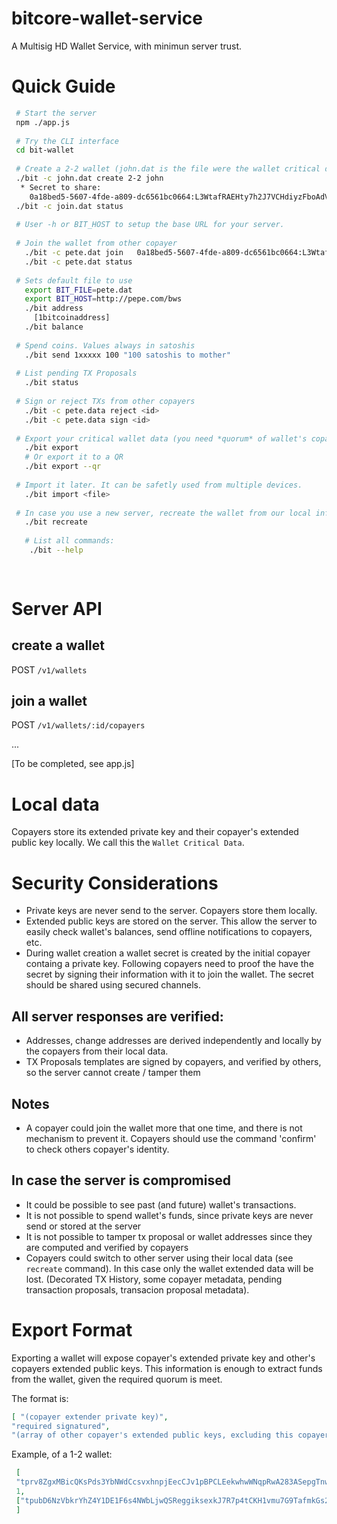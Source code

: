 # bitcore-wallet-service

A Multisig HD Wallet Service, with minimun server trust.

# Quick Guide

``` bash
 # Start the server
 npm ./app.js
 
 # Try the CLI interface
 cd bit-wallet
 
 # Create a 2-2 wallet (john.dat is the file were the wallet critical data will be stored, add -t for testnet)
 ./bit -c john.dat create 2-2 john 
  * Secret to share:
  	0a18bed5-5607-4fde-a809-dc6561bc0664:L3WtafRAEHty7h2J7VCHdiyzFboAdVFnNZXMmqDGw4yiu5kW9Tp4:T
 ./bit -c join.dat status
 
 # User -h or BIT_HOST to setup the base URL for your server.
 
 # Join the wallet from other copayer
   ./bit -c pete.dat join	0a18bed5-5607-4fde-a809-dc6561bc0664:L3WtafRAEHty7h2J7VCHdiyzFboAdVFnNZXMmqDGw4yiu5kW9Tp4:T
   ./bit -c pete.dat status
   
 # Sets default file to use  
   export BIT_FILE=pete.dat
   export BIT_HOST=http://pepe.com/bws
   ./bit address 
     [1bitcoinaddress]
   ./bit balance
   
 # Spend coins. Values always in satoshis
   ./bit send 1xxxxx 100 "100 satoshis to mother"
 
 # List pending TX Proposals
   ./bit status
   
 # Sign or reject TXs from other copayers
   ./bit -c pete.data reject <id>
   ./bit -c pete.data sign <id>
   
 # Export your critical wallet data (you need *quorum* of wallet's copayer to extract coins)
   ./bit export
   # Or export it to a QR 
   ./bit export --qr
   
 # Import it later. It can be safetly used from multiple devices.
   ./bit import <file>
   
 # In case you use a new server, recreate the wallet from our local information
   ./bit recreate 
   
   # List all commands:
    ./bit --help
    
    
  ```
  
# Server API

## create a wallet
 POST  `/v1/wallets`
## join a wallet
 POST  `/v1/wallets/:id/copayers`

 ...

 [To be completed, see app.js]
 
# Local  data

Copayers store its extended private key and their copayer's extended public key locally. We call this the ``Wallet Critical Data``. 

# Security Considerations
 * Private keys are never send to the server. Copayers store them locally.
 * Extended public keys are stored on the server. This allow the server to easily check wallet's balances, send offline notifications to copayers, etc.
 * During wallet creation a wallet secret is created by the initial copayer containg a private key. Following copayers need to proof the have the secret by signing their information with it to join the wallet. The secret should be shared using secured channels.

## All server responses are verified:
  * Addresses, change addresses are derived independently and locally by the copayers from their local data.
  * TX Proposals templates are signed by copayers, and verified by others, so the server cannot create / tamper them

## Notes
 * A copayer could join the wallet more that one time, and there is not mechanism to prevent it. Copayers should use the command 'confirm' to check others copayer's identity.
##  In case the server is compromised
 * It could be possible to see past (and future) wallet's transactions.
 * It is not possible to spend wallet's funds, since private keys are never send or stored at the server
 * It is not possible to tamper tx proposal or wallet addresses since they are computed and verified by copayers
 * Copayers could switch to other server using their local data (see `recreate` command). In this case only the wallet extended data will be lost. (Decorated TX History,  some copayer metadata, pending transaction proposals, transacion proposal metadata).


# Export Format
 Exporting a wallet will expose copayer's extended private key and other's copayers extended public keys. This information is enough to extract funds from the wallet, given the required quorum is meet.
 
 The format is:
 ``` json
 [ "(copayer extender private key)", 
 "required signatured", 
 "(array of other copayer's extended public keys, excluding this copayer)"]
 ```
 Example, of a 1-2 wallet:
 ``` json
  [
  "tprv8ZgxMBicQKsPds3YbNWdCcsvxhnpjEecCJv1pBPCLEekwhwWNqpRwA283ASepgTnwAXhu4vZPeRAiX1CpPcjcY6izWSC3NVqyk1gWhF8xWy",
  1,
  ["tpubD6NzVbkrYhZ4Y1DE1F6s4NWbLjwQSReggiksexkJ7R7p4tCKH1vmu7G9TafmkGs252PMrs5j6xz7uSiDLbUsE43eHbRa5wCauXqhJnhN9MB"]
  ]
```

